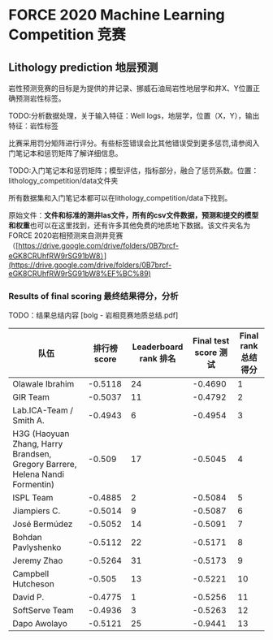 # FORCE 2020 Machine Learning Competition 竞赛

## Lithology prediction 地层预测

岩性预测竞赛的目标是为提供的井记录、挪威石油局岩性地层学和井X、Y位置正确预测岩性标签。

TODO:分析数据处理，关于输入特征：Well logs，地层学，位置（X，Y），输出特征：岩性标签

比赛采用罚分矩阵进行评分。有些标签错误会比其他错误受到更多惩罚,请参阅入门笔记本和惩罚矩阵了解详细信息。

TODO:入门笔记本和惩罚矩阵；模型评估，指标部分，融合了惩罚系数。位置：lithology_competition/data文件夹

所有数据集和入门笔记本都可以在lithology_competition/data下找到。

原始文件：**文件和标准的测井las文件，所有的csv文件数据，预测和提交的模型和权重**也可以在这里找到，还有许多其他免费的地质地下数据。该文件夹名为FORCE 2020岩相预测来自测井竞赛（[https://drive.google.com/drive/folders/0B7brcf-eGK8CRUhfRW9rSG91bW8）](https://drive.google.com/drive/folders/0B7brcf-eGK8CRUhfRW9rSG91bW8%EF%BC%89)

### Results of final scoring 最终结果得分，分析

TODO：结果总结内容 [bolg - 岩相竞赛地质总结.pdf]

| 队伍 | 排行榜 score | Leaderboard rank 排名 | Final test score 测试 | Final rank 总结得分|
|---|---|---|---|---|
| Olawale Ibrahim | -0.5118 | 24 | -0.4690 | 1 |
| GIR Team | -0.5037 | 11 | -0.4792 | 2 |
| Lab.ICA-Team / Smith A. | -0.4943 | 6 | -0.4954 | 3 |
| H3G (Haoyuan Zhang, Harry Brandsen, Gregory Barrere, Helena Nandi Formentin) | -0.509 | 17 | -0.5045 | 4 |
| ISPL Team | -0.4885 | 2 | -0.5084 | 5 |
| Jiampiers C. | -0.5014 | 9 | -0.5087 | 6 |
| José Bermúdez | -0.5052 | 14 | -0.5091 | 7 |
| Bohdan Pavlyshenko | -0.5112 | 22 | -0.5171 | 8 |
| Jeremy Zhao | -0.5264 | 31 | -0.5173 | 9 |
| Campbell Hutcheson | -0.505 | 13 | -0.5221 | 10 |
| David P. | -0.4775 | 1 | -0.5256 | 11 |
| SoftServe Team | -0.4936 | 3 | -0.5263 | 12 |
| Dapo Awolayo | -0.5121 | 25 | -0.9441 | 13 |
